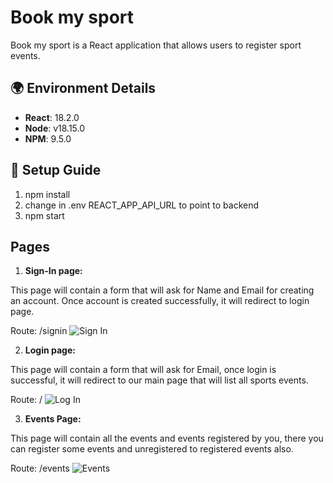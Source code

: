 # Book my sport
Book my sport is a React application that allows users to register sport events.

## 🌍 Environment Details
- **React**: 18.2.0
- **Node**: v18.15.0
- **NPM**: 9.5.0

## 🚀 Setup Guide
1. npm install
2. change in .env REACT_APP_API_URL to point to backend
2. npm start
## Pages
1. **Sign-In page:**


This page will contain a form that will ask for Name and Email for creating an account. Once account is created successfully, it will redirect to login page.


Route: /signin
![Sign In](./book-my-sport/src/assets/signin.png)


2. **Login page:**


This page will contain a form that will ask for Email, once login is successful, it will redirect to our main page that will list all sports events.


Route: /
![Log In](./book-my-sport/src/assets/login.png)

3. **Events Page:**


This page will contain all the events and events registered by you, there you can register some events and unregistered to registered events also.


Route: /events
![Events](./book-my-sport/src/assets/events.png)

